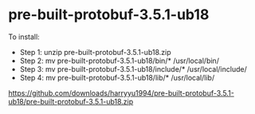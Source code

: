 # pre-built-protobuf-3.5.1-ub18

To install:
- Step 1: unzip pre-built-protobuf-3.5.1-ub18.zip
- Step 2: mv pre-built-protobuf-3.5.1-ub18/bin/* /usr/local/bin/
- Step 3: mv pre-built-protobuf-3.5.1-ub18/include/* /usr/local/include/
- Step 4: mv pre-built-protobuf-3.5.1-ub18/lib/* /usr/local/lib/

https://github.com/downloads/harryyu1994/pre-built-protobuf-3.5.1-ub18/pre-built-protobuf-3.5.1-ub18.zip

